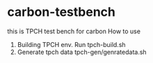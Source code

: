 # carbon-testbench
this is TPCH test bench for carbon
How to use
1. Building TPCH env. 
Run tpch-build.sh
2. Generate tpch data 
tpch-gen/genratedata.sh 

